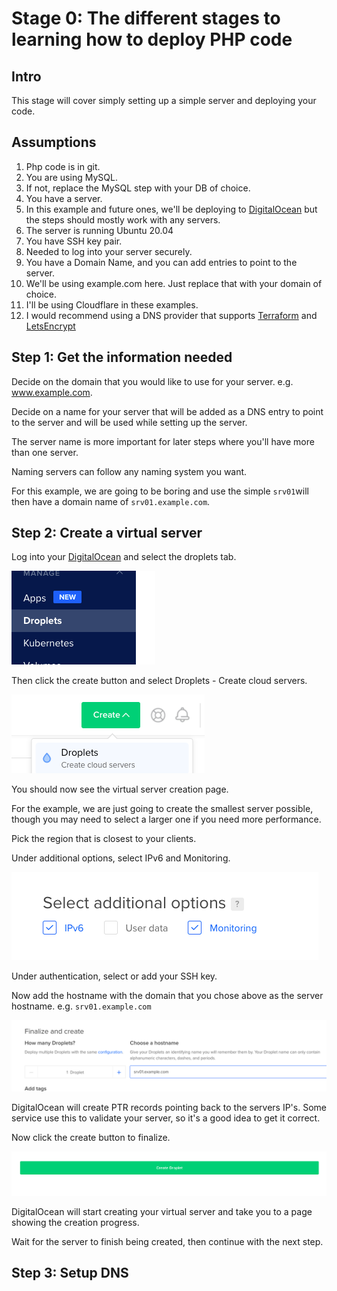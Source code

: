 # Stage 0: The different stages to learning how to deploy PHP code

## Intro
This stage will cover simply setting up a simple server and deploying your code.

## Assumptions
1. Php code is in git.
1. You are using MySQL.
  1. If not, replace the MySQL step with your DB of choice.
1. You have a server.
  1. In this example and future ones, we'll be deploying to [DigitalOcean](https://m.do.co/c/179a47e69ec8)
     but the steps should mostly work with any servers.
1. The server is running Ubuntu 20.04
1. You have SSH key pair.
  1. Needed to log into your server securely.
1. You have a Domain Name, and you can add entries to point to the server.
  1. We'll be using example.com here. Just replace that with your domain of choice.
  1. I'll be using Cloudflare in these examples.
  1. I would recommend using a DNS provider that supports [Terraform](https://www.terraform.io/) and
     [LetsEncrypt](https://community.letsencrypt.org/t/dns-providers-who-easily-integrate-with-lets-encrypt-dns-validation/86438)

## Step 1: Get the information needed
Decide on the domain that you would like to use for your server. e.g. www.example.com.

Decide on a name for your server that will be added as a DNS entry to point to the server and
will be used while setting up the server.

The server name is more important for later steps where you'll have more than one server.

Naming servers can follow any naming system you want.

For this example, we are going to be boring and use
the simple ```srv01```will then have a domain name of ```srv01.example.com```.

## Step 2: Create a virtual server
Log into your [DigitalOcean](https://m.do.co/c/179a47e69ec8) and select the droplets tab.

![DO Droplets Tab](images/DO_droplets_btn.png)

Then click the create button and select Droplets - Create cloud servers.

![DO Create Button](images/DO_create_btn.png)

You should now see the virtual server creation page.

For the example, we are just going to create the smallest server possible, though you may need to select
a larger one if you need more performance.

Pick the region that is closest to your clients.

Under additional options, select IPv6 and Monitoring.

![DO Create droplet additional options](images/DO_droplet_aditional_options.png)

Under authentication, select or add your SSH key.

Now add the hostname with the domain that you chose above as the server hostname. e.g. ```srv01.example.com```

![DO Create droplet hostname](images/DO_droplet_hostname.png)

DigitalOcean will create PTR records pointing back to the servers IP's. Some service use this to
validate your server, so it's a good idea to get it correct.

Now click the create button to finalize.

![DO Create droplet final create](images/DO_droplet_final_create.png)

DigitalOcean will start creating your virtual server and take you to a page showing the creation progress.

Wait for the server to finish being created, then continue with the next step.

## Step 3: Setup DNS

